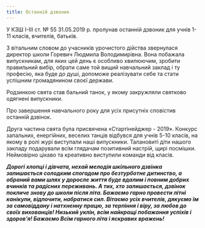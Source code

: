 ```yaml
---
title: Останній дзвоник
---
```


У КЗШ І-ІІІ ст. № 55 31.05.2019 р. пролунав останній дзвоник для учнів 1-11 класів, вчителів, батьків.

З вітальним словом до учасників урочистого дійства звернулася директор школи Горевич Людмила Володимирівна. Вона побажала випускникам, для яких цей день є особливо хвилюючим, зробити правильний вибір, обрати саме той вищий навчальний заклад і ту професію, яка буде до душі, допоможе реалізувати себе та стати успішним громадянином своєї держави.

Родзинкою свята став бальний танок, у якому закружляли святково одягнені випускники.

Про завершення навчального року для усіх присутніх сповістив останній дзвінок.

Друга частина свята була присвячена «Стартінейджер - 2019». Конкурс запальних, енергійних, веселих танців відбувся для учнів 5-10 класів, на якому в ролі журі виступали наші випускники. Талановиті діти нашого закладу подарували всім глядачам позитивний настрій, щирі посмішки. Неймовірно цікаво та креативно виступили команди від класів.

**_Дорогі хлопці і дівчата, нехай мелодія шкільного дзвінка залишається солодким спогадом про безтурботне дитинство, а обраний вами шлях у доросле життя буде вдалим і повним добрих вчинків та радісних переживань. А тих, хто залишається, дзвінок покличе знову до школи після літа. Бажаємо гарно провести літні канікули, відпочити, набратися сил. Вітаємо усіх вчителів, дякуємо їм за самовіддану і натхненну працю, за терпіння і віру, за любов до своїх вихованців! Низький уклін, всім найкращі побажання успіхів і здоров’я! Бажаємо Всім гарного літа і яскравих вражень!_**

<youtube id="ftkDJ3ox52c" />

<slideshow />

